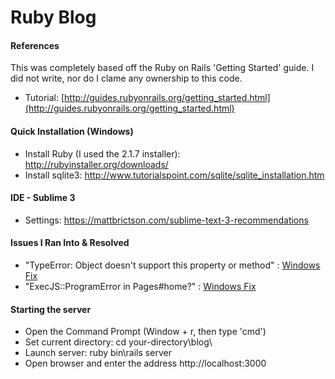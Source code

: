 # Ruby Blog
#### References
This was completely based off the Ruby on Rails 'Getting Started' guide. I did not write, nor do I clame any ownership to this code.
- Tutorial: [http://guides.rubyonrails.org/getting_started.html](http://guides.rubyonrails.org/getting_started.html)

#### Quick Installation (Windows)
- Install Ruby (I used the 2.1.7 installer): http://rubyinstaller.org/downloads/
- Install sqlite3: http://www.tutorialspoint.com/sqlite/sqlite_installation.htm

#### IDE - Sublime 3
- Settings: https://mattbrictson.com/sublime-text-3-recommendations
 
#### Issues I Ran Into & Resolved
- "TypeError: Object doesn't support this property or method" : [Windows Fix](http://stackoverflow.com/a/28317677)
- "ExecJS::ProgramError in Pages#home?" : [Windows Fix](http://stackoverflow.com/a/30460828)

#### Starting the server
- Open the Command Prompt (Window + r, then type 'cmd')
- Set current directory: cd your-directory\blog\
- Launch server: ruby bin\rails server
- Open browser and enter the address http://localhost:3000